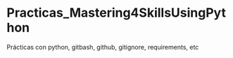 # Practicas_Mastering4SkillsUsingPython
Prácticas con python, gitbash, github, gitignore, requirements, etc
